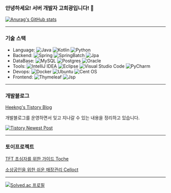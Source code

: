 ### 안녕하세요! 서버 개발자 고희광입니다! 👋

[![Anurag's GitHub stats](https://github-readme-stats.vercel.app/api?username=Heekng&show_icons=true&theme=radical)](https://github.com/anuraghazra/github-readme-stats)

---

### 기술 스택

- Language:
![Java](https://img.shields.io/badge/java-236DB33F.svg?style=for-the-badge&logo=java&logoColor=white)
![Kotlin](https://img.shields.io/badge/kotlin-%23ED8B00.svg?style=for-the-badge&logo=java&logoColor=white)
![Python](https://img.shields.io/badge/python-3670A0?style=for-the-badge&logo=python&logoColor=ffdd54)
- Backend:
![Spring](https://img.shields.io/badge/spring-236DB33F.svg?style=for-the-badge&logo=spring&logoColor=white)
![SpringBatch](https://img.shields.io/badge/SpringBatch-6DB33F?style=for-the-badge&logo=spring&logoColor=white)
![Jpa](https://img.shields.io/badge/Jpa-6DB33F?style=for-the-badge&logo=spring&logoColor=white)
- DataBase:
![MySQL](https://img.shields.io/badge/mysql-%2300f.svg?style=for-the-badge&logo=mysql&logoColor=white)
![Postgres](https://img.shields.io/badge/postgres-%23316192.svg?style=for-the-badge&logo=postgresql&logoColor=white)
![Oracle](https://img.shields.io/badge/Oracle-F80000?style=for-the-badge&logo=oracle&logoColor=white)
- Tools: 
![IntelliJ IDEA](https://img.shields.io/badge/IntelliJIDEA-000000.svg?style=for-the-badge&logo=intellij-idea&logoColor=white)
![Eclipse](https://img.shields.io/badge/Eclipse-FE7A16.svg?style=for-the-badge&logo=Eclipse&logoColor=white)
![Visual Studio Code](https://img.shields.io/badge/Visual%20Studio%20Code-0078d7.svg?style=for-the-badge&logo=visual-studio-code&logoColor=white)
![PyCharm](https://img.shields.io/badge/pycharm-143?style=for-the-badge&logo=pycharm&logoColor=black&color=black&labelColor=green)
- Devops: 
![Docker](https://img.shields.io/badge/docker-%230db7ed.svg?style=for-the-badge&logo=docker&logoColor=white)
![Ubuntu](https://img.shields.io/badge/Ubuntu-E95420?style=for-the-badge&logo=ubuntu&logoColor=white)
![Cent OS](https://img.shields.io/badge/cent%20os-002260?style=for-the-badge&logo=centos&logoColor=F0F0F0)
- Frontend: 
![Thymeleaf](https://img.shields.io/badge/Thymeleaf-%23005C0F.svg?style=for-the-badge&logo=Thymeleaf&logoColor=white)
![Jsp](https://img.shields.io/badge/Jsp-F80000?style=for-the-badge&logoColor=white)

---

### 개발블로그

[Heekng's Tistory Blog](https://heekng.tistory.com)

개발블로그를 운영하면서 잊고 지나갈 수 있는 내용을 정리하고 있습니다.

[![Tistory Newest Post](https://tistory-readme-stats.vercel.app/api?name=Heekng&color=dark)](https://github.com/MoonJuhan/tistory-readme-stats)

---

### 토이프로젝트

[TFT 초심자를 위한 가이드 Toche](https://front-toche-web.vercel.app/)

[소상공인을 위한 쉬운 매장관리 Celloct](https://celloct.heekng.com)

---

[![Solved.ac
프로필](http://mazassumnida.wtf/api/v2/generate_badge?boj=heekng)](https://solved.ac/heekng/)

